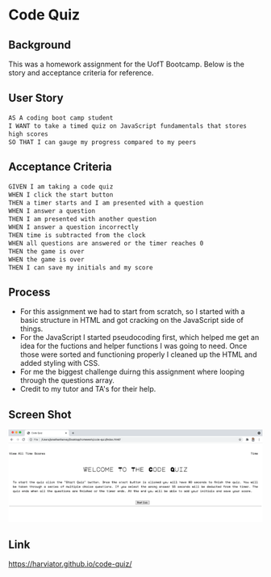 # Code Quiz

## Background

This was a homework assignment for the UofT Bootcamp.  Below is the story and acceptance criteria for reference.

## User Story

```
AS A coding boot camp student
I WANT to take a timed quiz on JavaScript fundamentals that stores high scores
SO THAT I can gauge my progress compared to my peers
```

## Acceptance Criteria

```
GIVEN I am taking a code quiz
WHEN I click the start button
THEN a timer starts and I am presented with a question
WHEN I answer a question
THEN I am presented with another question
WHEN I answer a question incorrectly
THEN time is subtracted from the clock
WHEN all questions are answered or the timer reaches 0
THEN the game is over
WHEN the game is over
THEN I can save my initials and my score
```

## Process

* For this assignment we had to start from scratch, so I started with a basic structure in HTML and got cracking on the JavaScript side of things.
* For the JavaScript I started pseudocoding first, which helped me get an idea for the fuctions and helper functions I was going to need.  Once those were sorted and functioning properly I cleaned up the HTML and added styling with CSS.
* For me the biggest challenge duirng this assignment where looping through the questions array.
* Credit to my tutor and TA's for their help.

## Screen Shot

![Getting Started](./assets/images/screen-shot.png)

## Link

https://harviator.github.io/code-quiz/